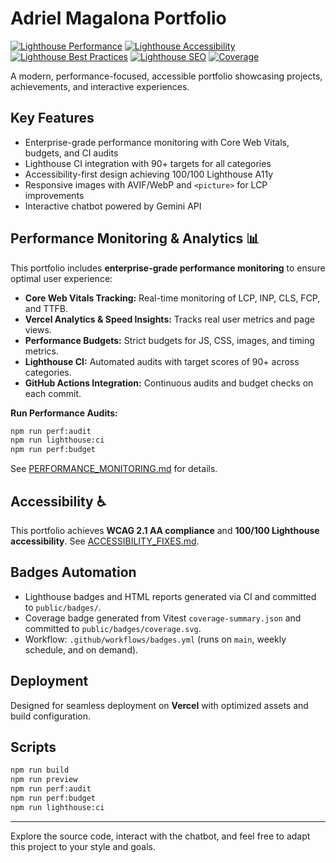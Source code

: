 # Adriel Magalona Portfolio

[![Lighthouse Performance](https://img.shields.io/badge/Performance-95-brightgreen?logo=lighthouse&logoColor=white)](https://adriel.dev)
[![Lighthouse Accessibility](https://img.shields.io/badge/Accessibility-100-brightgreen?logo=lighthouse&logoColor=white)](https://adriel.dev)
[![Lighthouse Best Practices](https://img.shields.io/badge/Best%20Practices-100-brightgreen?logo=lighthouse&logoColor=white)](https://adriel.dev)
[![Lighthouse SEO](https://img.shields.io/badge/SEO-100-brightgreen?logo=lighthouse&logoColor=white)](https://adriel.dev)
[![Coverage](https://img.shields.io/badge/Coverage-100%25-brightgreen?logo=vitest&logoColor=white)](./public/badges/coverage.svg)

A modern, performance-focused, accessible portfolio showcasing projects, achievements, and interactive experiences.

## Key Features
- Enterprise-grade performance monitoring with Core Web Vitals, budgets, and CI audits
- Lighthouse CI integration with 90+ targets for all categories
- Accessibility-first design achieving 100/100 Lighthouse A11y
- Responsive images with AVIF/WebP and `<picture>` for LCP improvements
- Interactive chatbot powered by Gemini API

## Performance Monitoring & Analytics 📊

This portfolio includes **enterprise-grade performance monitoring** to ensure optimal user experience:

- **Core Web Vitals Tracking:**  Real-time monitoring of LCP, INP, CLS, FCP, and TTFB.
- **Vercel Analytics & Speed Insights:**  Tracks real user metrics and page views.
- **Performance Budgets:**  Strict budgets for JS, CSS, images, and timing metrics.
- **Lighthouse CI:**  Automated audits with target scores of 90+ across categories.
- **GitHub Actions Integration:**  Continuous audits and budget checks on each commit.

**Run Performance Audits:**
```bash
npm run perf:audit
npm run lighthouse:ci
npm run perf:budget
```

See [PERFORMANCE_MONITORING.md](./PERFORMANCE_MONITORING.md) for details.

## Accessibility ♿

This portfolio achieves **WCAG 2.1 AA compliance** and **100/100 Lighthouse accessibility**. See [ACCESSIBILITY_FIXES.md](./ACCESSIBILITY_FIXES.md).

## Badges Automation

- Lighthouse badges and HTML reports generated via CI and committed to `public/badges/`.
- Coverage badge generated from Vitest `coverage-summary.json` and committed to `public/badges/coverage.svg`.
- Workflow: `.github/workflows/badges.yml` (runs on `main`, weekly schedule, and on demand).

## Deployment

Designed for seamless deployment on **Vercel** with optimized assets and build configuration.

## Scripts
```bash
npm run build
npm run preview
npm run perf:audit
npm run perf:budget
npm run lighthouse:ci
```

---

Explore the source code, interact with the chatbot, and feel free to adapt this project to your style and goals.

